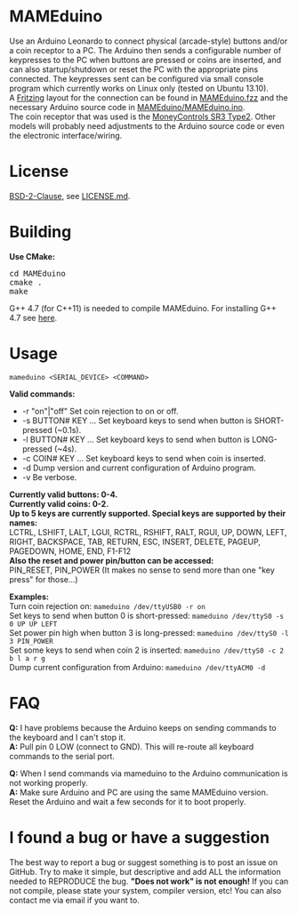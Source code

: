 MAMEduino
========

Use an Arduino Leonardo to connect physical (arcade-style) buttons and/or a coin receptor to a PC. The Arduino then sends a configurable number of keypresses to the PC when buttons are pressed or coins are inserted, and can also startup/shutdown or reset the PC with the appropriate pins connected. The keypresses sent can be configured via small console program which currently works on Linux only (tested on Ubuntu 13.10).  
A [Fritzing](http://fritzing.org/) layout for the connection can be found in [MAMEduino.fzz](https://github.com/HorstBaerbel/MAMEduino/blob/master/MAMEduino.fzz) and the necessary Arduino source code in [MAMEduino/MAMEduino.ino](https://github.com/HorstBaerbel/MAMEduino/blob/master/MAMEduino/MAMEduino.ino).  
The coin receptor that was used is the [MoneyControls SR3 Type2](https://www.google.de/search?q=MoneyControls+SR3+Type2+datasheet). Other models will probably need adjustments to the Arduino source code or even the electronic interface/wiring.  

License
========

[BSD-2-Clause](http://opensource.org/licenses/BSD-2-Clause), see [LICENSE.md](https://github.com/HorstBaerbel/MAMEduino/blob/master/LICENSE.md).

Building
========

**Use CMake:**
<pre>
cd MAMEduino
cmake .
make
</pre>

G++ 4.7 (for C++11) is needed to compile MAMEduino. For installing G++ 4.7 see [here](http://lektiondestages.blogspot.de/2013/05/installing-and-switching-gccg-versions.html).

Usage
========

```
mameduino <SERIAL_DEVICE> <COMMAND>
```

**Valid commands:**
- -r "on"|"off" Set coin rejection to on or off.
- -s BUTTON# KEY ... Set keyboard keys to send when button is SHORT-pressed (~0.1s).
- -l BUTTON# KEY ... Set keyboard keys to send when button is LONG-pressed (~4s).
- -c COIN# KEY ... Set keyboard keys to send when coin is inserted.
- -d Dump version and current configuration of Arduino program.
- -v Be verbose.

**Currently valid buttons: 0-4.**  
**Currently valid coins: 0-2.**  
**Up to 5 keys are currently supported. Special keys are supported by their names:**  
  LCTRL, LSHIFT, LALT, LGUI, RCTRL, RSHIFT, RALT, RGUI, UP, DOWN, LEFT, RIGHT, BACKSPACE, TAB, RETURN, ESC, INSERT, DELETE, PAGEUP, PAGEDOWN, HOME, END, F1-F12  
**Also the reset and power pin/button can be accessed:**  
  PIN_RESET, PIN_POWER (It makes no sense to send more than one "key press" for those...)  

**Examples:**  
Turn coin rejection on: ```mameduino /dev/ttyUSB0 -r on```  
Set keys to send when button 0 is short-pressed: ```mameduino /dev/ttyS0 -s 0 UP UP LEFT```  
Set power pin high when button 3 is long-pressed: ```mameduino /dev/ttyS0 -l 3 PIN_POWER```  
Set some keys to send when coin 2 is inserted: ```mameduino /dev/ttyS0 -c 2 b l a r g```  
Dump current configuration from Arduino: ```mameduino /dev/ttyACM0 -d```  

FAQ
========
**Q:** I have problems because the Arduino keeps on sending commands to the keyboard and I can't stop it.  
**A:** Pull pin 0 LOW (connect to GND). This will re-route all keyboard commands to the serial port.  

**Q:** When I send commands via mameduino to the Arduino communication is not working properly.  
**A:** Make sure Arduino and PC are using the same MAMEduino version. Reset the Arduino and wait a few seconds for it to boot properly.  

I found a bug or have a suggestion
========

The best way to report a bug or suggest something is to post an issue on GitHub. Try to make it simple, but descriptive and add ALL the information needed to REPRODUCE the bug. **"Does not work" is not enough!** If you can not compile, please state your system, compiler version, etc! You can also contact me via email if you want to.
